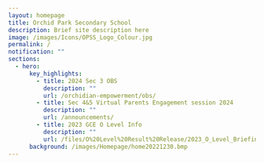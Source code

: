 ```yaml
---
layout: homepage
title: Orchid Park Secondary School
description: Brief site description here
image: /images/Icons/OPSS_Logo_Colour.jpg
permalink: /
notification: ""
sections:
  - hero:
      key_highlights:
        - title: 2024 Sec 3 OBS
          description: ""
          url: /orchidian-empowerment/obs/
        - title: Sec 4&5 Virtual Parents Engagement session 2024
          description: ""
          url: /announcements/
        - title: 2023 GCE O Level Info
          description: ""
          url: /files/O%20Level%20Result%20Release/2023_O_Level_Briefing_Slides_for_Students_OPSS.pdf
      background: /images/Homepage/home20221230.bmp
---
```

